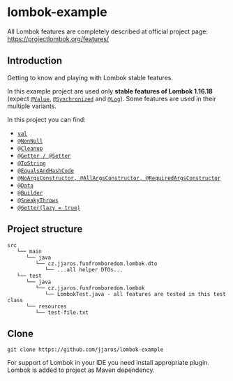 # lombok-example
All Lombok features are completely described at official project page: https://projectlombok.org/features/

## Introduction
Getting to know and playing with Lombok stable features.

In this example project are used only **stable features of Lombok 1.16.18** (expect [`@Value`](https://projectlombok.org/features/Value), [`@Synchronized`](https://projectlombok.org/features/Synchronized) and [`@Log`](https://projectlombok.org/features/log)). Some features are used in their multiple variants.

In this project you can find:
- [`val`](https://projectlombok.org/features/val)
- [`@NonNull`](https://projectlombok.org/features/NonNull)
- [`@Cleanup`](https://projectlombok.org/features/Cleanup)
- [`@Getter / @Setter`](https://projectlombok.org/features/GetterSetter)
- [`@ToString`](https://projectlombok.org/features/ToString)
- [`@EqualsAndHashCode`](https://projectlombok.org/features/EqualsAndHashCode)
- [`@NoArgsConstructor, @AllArgsConstructor, @RequiredArgsConstructor`](https://projectlombok.org/features/constructor)
- [`@Data`](https://projectlombok.org/features/Data)
- [`@Builder`](https://projectlombok.org/features/Builder)
- [`@SneakyThrows`](https://projectlombok.org/features/Builder)
- [`@Getter(lazy = true)`](https://projectlombok.org/features/GetterLazy)

## Project structure
```
src
   └── main
      └── java
         └── cz.jjaros.funfromboredom.lombok.dto
            └── ...all helper DTOs...
   └── test
      └── java
         └── cz.jjaros.funfromboredom.lombok
            └── LombokTest.java - all features are tested in this test class
      └── resources
         └── test-file.txt
```

## Clone
```
git clone https://github.com/jjaros/lombok-example
```
For support of Lombok in your IDE you need install appropriate plugin. Lombok is added to project as Maven dependency.
